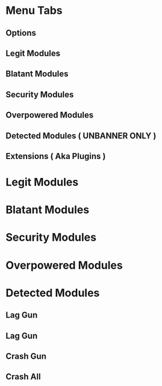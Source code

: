 # Menu Tabs
## Options
## Legit Modules
## Blatant Modules
## Security Modules
## Overpowered Modules
## Detected Modules ( UNBANNER ONLY )
## Extensions ( Aka Plugins )

# Legit Modules

# Blatant Modules

# Security Modules

# Overpowered Modules

# Detected Modules
## Lag Gun
## Lag Gun

## Crash Gun
## Crash All
